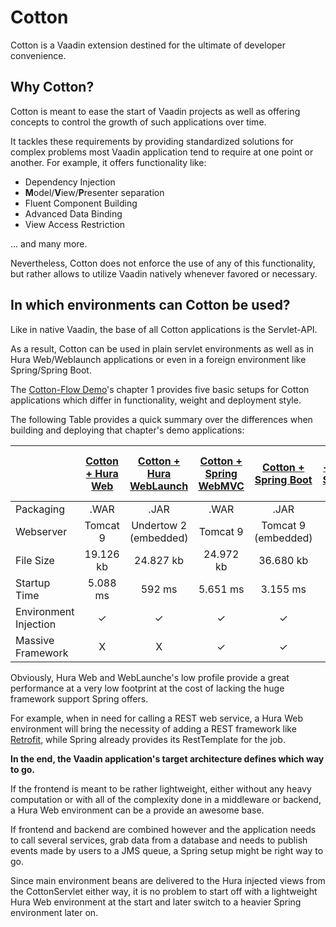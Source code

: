 # Cotton
Cotton is a Vaadin extension destined for the ultimate of developer convenience.

## Why Cotton?

Cotton is meant to ease the start of Vaadin projects as well as offering concepts to control the growth of such applications over time.
 
It tackles these requirements by providing standardized solutions for complex problems most Vaadin application tend to require at one point or another. For example, it offers functionality like:
- Dependency Injection
- **M**odel/**V**iew/**P**resenter separation
- Fluent Component Building
- Advanced Data Binding
- View Access Restriction

... and many more.

Nevertheless, Cotton does not enforce the use of any of this functionality, but rather allows to utilize Vaadin natively whenever favored or necessary.

## In which environments can Cotton be used?

Like in native Vaadin, the base of all Cotton applications is the Servlet-API.
 
 As a result, Cotton can be used in plain servlet environments as well as in Hura Web/Weblaunch applications or even in a foreign environment like Spring/Spring Boot.
 
 The [Cotton-Flow Demo](https://github.com/MantledIllusion/cotton-flow-demo)'s chapter 1 provides five basic setups for Cotton applications which differ in functionality, weight and deployment style.
 
 The following Table provides a quick summary over the differences when building and deploying that chapter's demo applications:
 
 | | [Cotton + Hura Web](https://github.com/MantledIllusion/cotton-flow-demo/tree/01/a/hura_web_setup) | [Cotton + Hura WebLaunch](https://github.com/MantledIllusion/cotton-flow-demo/tree/01/b/hura_weblaunch_setup) | [Cotton +  Spring WebMVC](https://github.com/MantledIllusion/cotton-flow-demo/tree/01/c/spring_webmvc_setup) | [Cotton + Spring Boot](https://github.com/MantledIllusion/cotton-flow-demo/tree/01/d/spring_boot_setup) | [Cotton + Native Servlet-API](https://github.com/MantledIllusion/cotton-flow-demo/tree/01/e/native_setup) |
 | --- | :---: | :---: | :---: | :---: | :---: |
 | Packaging | .WAR | .JAR | .WAR | .JAR | .WAR |
 | Webserver | Tomcat 9 | Undertow 2 (embedded) | Tomcat 9 | Tomcat 9 (embedded) | Tomcat 9 |
 | File Size | 19.126 kb | 24.827 kb | 24.972 kb | 36.680 kb | 19.114 kb |
 | Startup Time | 5.088 ms | 592 ms | 5.651 ms | 3.155 ms | 3.318 ms |
 | Environment Injection | &#10003; | &#10003; | &#10003; | &#10003; | X |
 | Massive Framework | X | X | &#10003; | &#10003; | X |
 
Obviously, Hura Web and WebLaunche's low profile provide a great performance at a very low footprint at the cost of lacking the huge framework support Spring offers.

For example, when in need for calling a REST web service, a Hura Web environment will bring the necessity of adding a REST framework like [Retrofit](http://square.github.io/retrofit/), while Spring already provides its RestTemplate for the job.

**In the end, the Vaadin application's target architecture defines which way to go.**

If the frontend is meant to be rather lightweight, either without any heavy computation or with all of the complexity done in a middleware or backend, a Hura Web environment can be a provide an awesome base.

If frontend and backend are combined however and the application needs to call several services, grab data from a database and needs to publish events made by users to a JMS queue, a Spring setup might be right way to go.

Since main environment beans are delivered to the Hura injected views from the CottonServlet either way, it is no problem to start off with a lightweight Hura Web environment at the start and later switch to a heavier Spring environment later on.